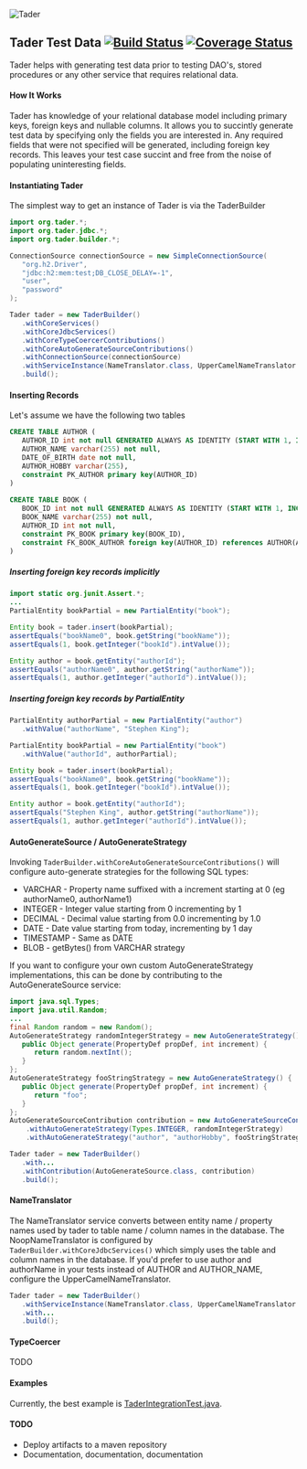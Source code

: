 ![Tader](https://github.com/uklance/tader/raw/master/tader_250.png)

Tader Test Data [![Build Status](https://travis-ci.org/uklance/tader.svg?branch=master)](https://travis-ci.org/uklance/tader) [![Coverage Status](https://coveralls.io/repos/uklance/tader/badge.svg?branch=master)](https://coveralls.io/r/uklance/tader?branch=master)
---------------

Tader helps with generating test data prior to testing DAO's, stored procedures or any other service that requires
relational data. 

#### How It Works

Tader has knowledge of your relational database model including primary keys, foreign keys and nullable columns.
It allows you to succintly generate test data by specifying only the fields you are interested in. Any required
fields that were not specified will be generated, including foreign key records. This leaves your test case succint
and free from the noise of populating uninteresting fields.

#### Instantiating Tader

The simplest way to get an instance of Tader is via the TaderBuilder

```java
import org.tader.*;
import org.tader.jdbc.*;
import org.tader.builder.*;

ConnectionSource connectionSource = new SimpleConnectionSource(
   "org.h2.Driver", 
   "jdbc:h2:mem:test;DB_CLOSE_DELAY=-1",
   "user",
   "password"
);

Tader tader = new TaderBuilder()
   .withCoreServices()
   .withCoreJdbcServices()
   .withCoreTypeCoercerContributions()
   .withCoreAutoGenerateSourceContributions()
   .withConnectionSource(connectionSource)
   .withServiceInstance(NameTranslator.class, UpperCamelNameTranslator.class)
   .build();
```
#### Inserting Records

Let's assume we have the following two tables

```sql
CREATE TABLE AUTHOR (
   AUTHOR_ID int not null GENERATED ALWAYS AS IDENTITY (START WITH 1, INCREMENT BY 1),
   AUTHOR_NAME varchar(255) not null,
   DATE_OF_BIRTH date not null,
   AUTHOR_HOBBY varchar(255),
   constraint PK_AUTHOR primary key(AUTHOR_ID)
)
	
CREATE TABLE BOOK (
   BOOK_ID int not null GENERATED ALWAYS AS IDENTITY (START WITH 1, INCREMENT BY 1),
   BOOK_NAME varchar(255) not null,
   AUTHOR_ID int not null,
   constraint PK_BOOK primary key(BOOK_ID),
   constraint FK_BOOK_AUTHOR foreign key(AUTHOR_ID) references AUTHOR(AUTHOR_ID)
)
```

##### Inserting foreign key records implicitly
```java
import static org.junit.Assert.*;
...
PartialEntity bookPartial = new PartialEntity("book");

Entity book = tader.insert(bookPartial);
assertEquals("bookName0", book.getString("bookName"));
assertEquals(1, book.getInteger("bookId").intValue());

Entity author = book.getEntity("authorId");
assertEquals("authorName0", author.getString("authorName"));
assertEquals(1, author.getInteger("authorId").intValue());
```

##### Inserting foreign key records by PartialEntity
```java
PartialEntity authorPartial = new PartialEntity("author")
   .withValue("authorName", "Stephen King");

PartialEntity bookPartial = new PartialEntity("book")
   .withValue("authorId", authorPartial);

Entity book = tader.insert(bookPartial);
assertEquals("bookName0", book.getString("bookName"));
assertEquals(1, book.getInteger("bookId").intValue());

Entity author = book.getEntity("authorId");
assertEquals("Stephen King", author.getString("authorName"));
assertEquals(1, author.getInteger("authorId").intValue());
```

#### AutoGenerateSource / AutoGenerateStrategy

Invoking `TaderBuilder.withCoreAutoGenerateSourceContributions()` will configure auto-generate strategies for the following SQL types:

 * VARCHAR - Property name suffixed with a increment starting at 0 (eg authorName0, authorName1)
 * INTEGER - Integer value starting from 0 incrementing by 1
 * DECIMAL - Decimal value starting from 0.0 incrementing by 1.0
 * DATE - Date value starting from today, incrementing by 1 day
 * TIMESTAMP - Same as DATE
 * BLOB - getBytes() from VARCHAR strategy

If you want to configure your own custom AutoGenerateStrategy implementations, this can be done by contributing to the AutoGenerateSource service:

```java
import java.sql.Types;
import java.util.Random;
...
final Random random = new Random();
AutoGenerateStrategy randomIntegerStrategy = new AutoGenerateStrategy() {
   public Object generate(PropertyDef propDef, int increment) {
      return random.nextInt();
   }
};
AutoGenerateStrategy fooStringStrategy = new AutoGenerateStrategy() {
   public Object generate(PropertyDef propDef, int increment) {
      return "foo";
   }
};
AutoGenerateSourceContribution contribution = new AutoGenerateSourceContribution()
	.withAutoGenerateStrategy(Types.INTEGER, randomIntegerStrategy)
	.withAutoGenerateStrategy("author", "authorHobby", fooStringStrategy);

Tader tader = new TaderBuilder()
   .with...
   .withContribution(AutoGenerateSource.class, contribution)
   .build();
```

#### NameTranslator

The NameTranslator service converts between entity name / property names used by tader to table name / column names in the database. The NoopNameTranslator is configured by `TaderBuilder.withCoreJdbcServices()` which simply uses the table and column names in the database. If you'd prefer to use author and authorName in your tests instead of AUTHOR and AUTHOR_NAME, configure the UpperCamelNameTranslator.

```java
Tader tader = new TaderBuilder()
   .withServiceInstance(NameTranslator.class, UpperCamelNameTranslator.class)
   .with...
   .build();
```

#### TypeCoercer

TODO

#### Examples

Currently, the best example is  [TaderIntegrationTest.java](https://github.com/uklance/tader/blob/master/tader-core/src/test/java/org/tader/TaderIntegrationTest.java).

#### TODO
* Deploy artifacts to a maven repository
* Documentation, documentation, documentation
